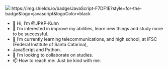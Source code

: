 
  <img src="https://img.shields.io/badge/Python-14354C?style=for-the-badge&logo=python&logoColor=white">
  https://img.shields.io/badge/JavaScript-F7DF1E?style=for-the-badge&logo=javascript&logoColor=black
  
  - 👋 Hi, I’m @JPKP-Kuhn
- 👀 I’m interested in improve my abilities, learn new things and study more to be successful.
- 🌱 I’m currently learning telecommunications, and high school, at IFSC (Federal Institute of Santa Catarina), 
- JavaScript and Python.
- 💞️ I’m looking to collaborate on studies.
- 📫 How to reach me: Just be kind with me.

<!---
JPKP-Kuhn/JPKP-Kuhn is a ✨ special ✨ repository because its `README.md` (this file) appears on your GitHub profile.
You can click the Preview link to take a look at your changes.
--->
